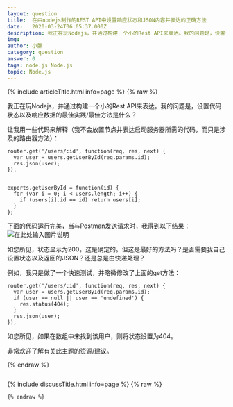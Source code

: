 ```yaml
---
layout: question
title:  在由nodejs制作的REST API中设置响应状态和JSON内容并表达的正确方法
date:   2020-03-24T06:05:37.000Z
description: 我正在玩Nodejs，并通过构建一个小的Rest API来表达。我的问题是，设置代码状态以及响应数据的最佳实践/最佳方法是什么？让我用一些代码来解释（...
img: 
author: 小胖
category: question
answer: 0
tags: node.js Node.js
topic: Node.js
---
```

<div class="article-root">
  <div class="article">
    {% include articleTitle.html info=page %}
    {% raw %}
    <div class="article-content"><p><font style="vertical-align: inherit;"><font style="vertical-align: inherit;">我正在玩Nodejs，并通过构建一个小的Rest API来表达。</font><font style="vertical-align: inherit;">我的问题是，设置代码状态以及响应数据的最佳实践/最佳方法是什么？</font></font></p>

<p><font style="vertical-align: inherit;"><font style="vertical-align: inherit;">让我用一些代码来解释（我不会放置节点并表达启动服务器所需的代码，而只是涉及的路由器方法）：</font></font></p>

<pre><code>router.get('/users/:id', function(req, res, next) {<font></font>
  var user = users.getUserById(req.params.id);<font></font>
  res.json(user);<font></font>
});<font></font>
<font></font>
<font></font>
exports.getUserById = function(id) {<font></font>
  for (var i = 0; i &lt; users.length; i++) {<font></font>
    if (users[i].id == id) return users[i];<font></font>
  }<font></font>
};<font></font>
</code></pre>

<p><font style="vertical-align: inherit;"><font style="vertical-align: inherit;">下面的代码运行完美，当与Postman发送请求时，我得到以下结果：
</font></font><img src="https://www.samyoc.com//uploads/users/24019/images/thumbnails/1585029808577.png" data-src="https://www.samyoc.com//uploads/users/24019/images/1585029808577.png" alt="在此处输入图片说明"></p>

<p><font style="vertical-align: inherit;"><font style="vertical-align: inherit;">如您所见，状态显示为200，这是确定的。</font><font style="vertical-align: inherit;">但这是最好的方法吗？</font><font style="vertical-align: inherit;">是否需要我自己设置状态以及返回的JSON？</font><font style="vertical-align: inherit;">还是总是由快递处理？</font></font></p>

<p><font style="vertical-align: inherit;"><font style="vertical-align: inherit;">例如，我只是做了一个快速测试，并略微修改了上面的get方法：</font></font></p>

<pre><code>router.get('/users/:id', function(req, res, next) {<font></font>
  var user = users.getUserById(req.params.id);<font></font>
  if (user == null || user == 'undefined') {<font></font>
    res.status(404);<font></font>
  }<font></font>
  res.json(user);<font></font>
});<font></font>
</code></pre>

<p><font style="vertical-align: inherit;"><font style="vertical-align: inherit;">如您所见，如果在数组中未找到该用户，则将状态设置为404。</font></font></p>

<p><font style="vertical-align: inherit;"><font style="vertical-align: inherit;">非常欢迎了解有关此主题的资源/建议。</font></font></p></div>
    {% endraw %}
  </div>
  <p style="height: 0;width:0;overflow: hidden;"> 第3340篇《在由nodejs制作的REST API中设置响应状态和JSON内容并表达的正确方法》来自Winter(https://github.com/aiyld/aiyld.github.io)的站点</p>
  <div class="discuss-wrapper">
    {% include discussTitle.html info=page %}
    {% raw %}
    
    {% endraw %}
  </div>
<div>
